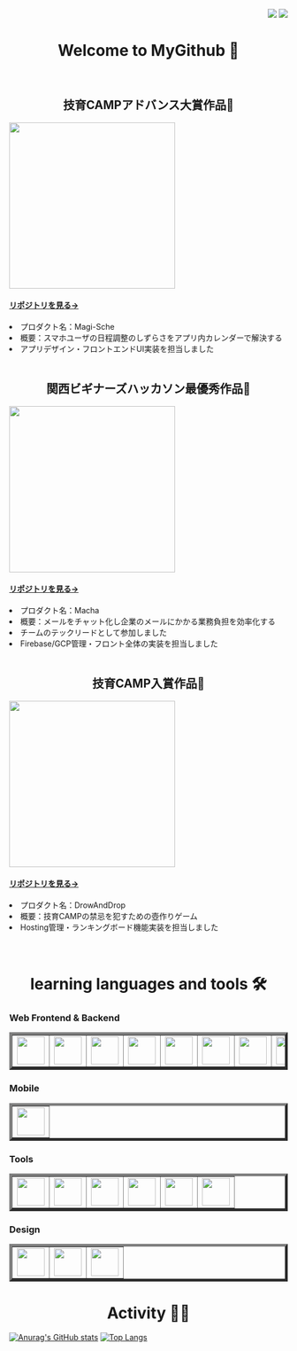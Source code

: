 <div>
 <p align="right"> 
  <img src="https://komarev.com/ghpvc/?username=Yuma-Satake" />
  <img src="https://visitor-badge.laobi.icu/badge?page_id=Yuma-Satake">
 </p>
</div>

<h1 align="center">
 Welcome to MyGithub 🙌
</h1>

</br>

<p>
  <h2 align="center">技育CAMPアドバンス大賞作品🥇</h2>
  <img width="300px" src="https://user-images.githubusercontent.com/109256327/224042586-02c0fde6-703d-497c-82c1-d7186b073722.png">
  <h4>
   <a href="https://github.com/geekcamp-vol11-team30/frontend">リポジトリを見る→</a>
  </h4>
</p>
<li>プロダクト名：Magi-Sche</li>
<li>概要：スマホユーザの日程調整のしずらさをアプリ内カレンダーで解決する</li>
<li>アプリデザイン・フロントエンドUI実装を担当しました</li>

</br>

<p>
  <h2 align="center">関西ビギナーズハッカソン最優秀作品🥇</h2>
  <img width="300px" src="https://user-images.githubusercontent.com/109256327/221911328-f86d7256-b44b-4a06-9d1e-26627e6b2990.jpeg">
  <h4><a href="https://github.com/Yuma-Satake/kansaiHackTeamNIBUNOITI">リポジトリを見る→</a></h4>
</p>
<li>プロダクト名：Macha</li>
<li>概要：メールをチャット化し企業のメールにかかる業務負担を効率化する</li>
<li>チームのテックリードとして参加しました</li>
<li>Firebase/GCP管理・フロント全体の実装を担当しました</li>

</br>

<p>
  <h2 align="center">技育CAMP入賞作品🥉</h2>
  <img width="300px" src="https://user-images.githubusercontent.com/109256327/221913092-f93090a1-eb8e-46dd-bd88-60127f6e5f61.jpeg">
  <h4>
   <a href="https://github.com/Yuma-Satake/DrowAndDrop">リポジトリを見る→</a>
  </h4>
</p>
<li>プロダクト名：DrowAndDrop</li>
<li>概要：技育CAMPの禁忌を犯すための壺作りゲーム</li>
<li>Hosting管理・ランキングボード機能実装を担当しました</li>

</br>
</br>

<h1 align="center">learning languages and tools 🛠</h1>

<h3>Web Frontend & Backend</h3>
<table border="5" >
  <tr>
    <td><img width="50px" src="https://user-images.githubusercontent.com/109256327/221895084-4d6eed9d-b893-42c4-afd2-48b7245d59a1.png"></td>
    <td><img width="50px" src="https://user-images.githubusercontent.com/109256327/221917078-fe3ff81f-3a61-49de-b792-c921b4dbe0c4.jpeg"></td>
    <td><img width="50px" src="https://user-images.githubusercontent.com/109256327/221888110-e88302c1-a61f-4079-928f-ee53cf65856b.png"></td>
    <td><img width="50px" src="https://user-images.githubusercontent.com/109256327/221889191-26d35a2d-2dc3-4213-8247-9efc577422c2.jpeg"></td>
    <td><img width="50px" src="https://user-images.githubusercontent.com/109256327/221918259-b9a56d8a-92a5-49ad-a328-9e65fbd3a055.png"></td>
    <td><img width="50px" src="https://user-images.githubusercontent.com/109256327/221917332-5babd67b-4636-4c0a-8bac-1a468d809ce8.png"></td>
    <td><img width="50px" src="https://user-images.githubusercontent.com/109256327/221917754-a378101c-096c-4a77-8e12-73d567627b6b.png"></td>
    <td><img width="50px" src="https://user-images.githubusercontent.com/109256327/221899193-5155a01a-cf27-4efd-9c0d-ff47c1e97987.png"></td>
  </tr>
</table>

<h3>Mobile</h3>
<table border="5" >
  <tr>
    <td><img width="50px" src="https://user-images.githubusercontent.com/109256327/221889648-545f2be0-dee0-4829-83fd-2454505003df.png"></td>
  </tr>
</table>

<h3>Tools</h3>
<table border="5" >
  <tr>
    <td><img width="50px" src="https://user-images.githubusercontent.com/109256327/221896376-b692b336-825f-4ef5-ac42-ff7f4a579f8b.png"></td>
    <td><img width="50px" src="https://user-images.githubusercontent.com/109256327/221892393-69b3755a-61cb-47ab-b151-46c44da2dbab.png"></td>
    <td><img width="50px" src="https://user-images.githubusercontent.com/109256327/221891191-2913a5e3-0d32-468f-a247-67ffdac88879.png"></td>
    <td><img width="50px" src="https://user-images.githubusercontent.com/109256327/221892009-47995355-5763-4805-87b7-3abf9c6966cd.png"></td>
    <td><img width="50px" src="https://user-images.githubusercontent.com/109256327/221896169-a359d7f5-8fa0-49a7-968a-eae60c962a0c.png"></td>
    <td><img width="50px" src="https://user-images.githubusercontent.com/109256327/221919509-d31b8419-2f5e-495d-bcfd-79025aebdbda.jpeg"></td>
  </tr>
</table>

<h3>Design</h3>
<table border="5" >
  <tr>
    <td><img width="50px" src="https://user-images.githubusercontent.com/109256327/221893687-3772b3f6-ab7f-482c-913c-1df5fdc7dd4f.png"></td>
    <td><img width="50px" src="https://user-images.githubusercontent.com/109256327/221899539-1aabbfbf-d41f-4051-a722-e199e70bd2ae.png"></td>
    <td><img width="50px" src="https://user-images.githubusercontent.com/109256327/221899810-12fa83e3-f930-4aa9-ad10-b638147866e0.png"></td>
  </tr>
</table>

<h1 align="center">Activity 🏃💨</h1>

[![Anurag's GitHub stats](https://github-readme-stats.vercel.app/api?username=Yuma-Satake&theme=vue-dark&layout=compact)](https://github.com/anuraghazra/github-readme-stats?username=anuraghazra&show_icons=true)
[![Top Langs](https://github-readme-stats.vercel.app/api/top-langs/?username=Yuma-Satake&theme=vue-dark&layout=compact)](https://github.com/anuraghazra/github-readme-stats)
